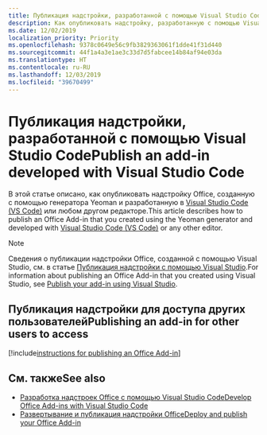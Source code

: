 ```yaml
---
title: Публикация надстройки, разработанной с помощью Visual Studio Code
description: Как опубликовать надстройку, разработанную с помощью Visual Studio Code
ms.date: 12/02/2019
localization_priority: Priority
ms.openlocfilehash: 9378c0649e56c9fb3829363061f1dde41f31d440
ms.sourcegitcommit: 44f1a4a3e1ae3c33d7d5fabcee14b84af94e03da
ms.translationtype: HT
ms.contentlocale: ru-RU
ms.lasthandoff: 12/03/2019
ms.locfileid: "39670499"
---
```

# <a name="publish-an-add-in-developed-with-visual-studio-code"></a><span data-ttu-id="fa010-103">Публикация надстройки, разработанной с помощью Visual Studio Code</span><span class="sxs-lookup"><span data-stu-id="fa010-103">Publish an add-in developed with Visual Studio Code</span></span>

<span data-ttu-id="fa010-104">В этой статье описано, как опубликовать надстройку Office, созданную с помощью генератора Yeoman и разработанную в [Visual Studio Code (VS Code)](https://code.visualstudio.com) или любом другом редакторе.</span><span class="sxs-lookup"><span data-stu-id="fa010-104">This article describes how to publish an Office Add-in that you created using the Yeoman generator and developed with [Visual Studio Code (VS Code)](https://code.visualstudio.com) or any other editor.</span></span>

> [!NOTE]
> <span data-ttu-id="fa010-105">Сведения о публикации надстройки Office, созданной с помощью Visual Studio, см. в статье [Публикация надстройки с помощью Visual Studio](package-your-add-in-using-visual-studio.md).</span><span class="sxs-lookup"><span data-stu-id="fa010-105">For information about publishing an Office Add-in that you created using Visual Studio, see [Publish your add-in using Visual Studio](package-your-add-in-using-visual-studio.md).</span></span>

## <a name="publishing-an-add-in-for-other-users-to-access"></a><span data-ttu-id="fa010-106">Публикация надстройки для доступа других пользователей</span><span class="sxs-lookup"><span data-stu-id="fa010-106">Publishing an add-in for other users to access</span></span>

[!include[instructions for publishing an Office Add-in](../includes/publish-add-in.md)]

## <a name="see-also"></a><span data-ttu-id="fa010-107">См. также</span><span class="sxs-lookup"><span data-stu-id="fa010-107">See also</span></span>

- [<span data-ttu-id="fa010-108">Разработка надстроек Office с помощью Visual Studio Code</span><span class="sxs-lookup"><span data-stu-id="fa010-108">Develop Office Add-ins with Visual Studio Code</span></span>](../develop/develop-add-ins-vscode.md)
- [<span data-ttu-id="fa010-109">Развертывание и публикация надстройки Office</span><span class="sxs-lookup"><span data-stu-id="fa010-109">Deploy and publish your Office Add-in</span></span>](../publish/publish.md)